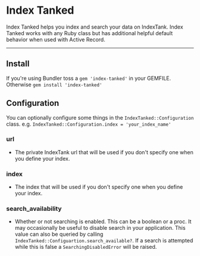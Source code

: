 Index Tanked
============

Index Tanked helps you index and search your data on IndexTank. Index Tanked works with any Ruby class but has additional helpful default behavior when used with Active Record.

***

Install
--------

If you're using Bundler toss a `gem 'index-tanked'` in your GEMFILE. Otherwise `gem install 'index-tanked'`

Configuration
-------------
You can optionally configure some things in the `IndexTanked::Configuration` class. e.g.
  `IndexTanked::Configuration.index = 'your_index_name'`

### url
*  The private IndexTank url that will be used if you don't specify one when you define your index.

### index
*  The index that will be used if you don't specify one when you define your index.

### search_availability
* Whether or not searching is enabled. This can be a boolean or a proc. It may occasionally be useful to disable search in your application. This value can also be queried by calling `IndexTanked::Configuartion.search_available?`. If a search is attempted while this is false a `SearchingDisabledError` will be raised.
